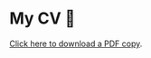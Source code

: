 # My CV :ledger:

[Click here to download a PDF copy](https://github.com/CJMvS/Clarke-van-Steenderen-CV/blob/main/Clarke_van_Steenderen_CV.pdf). 
